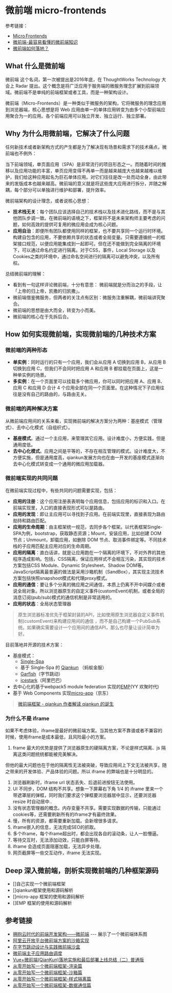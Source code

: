 # 微前端 micro-frontends

参考链接：
- [Micro Frontends](https://swearer23.github.io/micro-frontends/)
- [微前端-最容易看懂的微前端知识](https://juejin.cn/post/6844904162509979662#heading-8)
- [微前端如何落地？](https://segmentfault.com/a/1190000019663742?utm_source=sf-similar-article)

## What 什么是微前端

微前端 这个名词，第一次被提出是2016年底，在 ThoughtWorks Technology 大会上 Radar 提出。这个概念是将广泛应用于服务端的微服务理念扩展到前端领域。微前端不是单纯的前端框架或者工具，而是一种架构设计。

微前端（Micro-Frontends）是一种类似于微服务的架构，它将微服务的理念应用到浏览器端，核心思想是将 Web 应用由单一的单体应用转变为由多个小型前端应用聚合为一的应用。各个前端应用可以独立开发、独立运行、独立部署。

## Why 为什么用微前端，它解决了什么问题

任何新技术或者新架构方式的产生都是为了解决现有场景和需求下的技术痛点，微前端也不例外：

当下前端领域，单页面应用（SPA）是非常流行的项目形态之一。而随着时间的推移以及应用功能的丰富，单页应用变得不再单一而是越来越庞大也越来越难以维护，我们给这种应用起名为巨石单体应用。对它们往往是改一处而动全身，由此带来的发版成本也越来越高。微前端的意义就是将这些庞大应用进行拆分，并随之解耦，每个部分可以单独进行维护和部署，提升效率。

微前端架构的设计理念，或者说核心思想：
- **技术栈无关**：每个团队应该选择自己的技术栈以及技术进化路线，而不是与其他团队步调一致。在微前端的语境之下，框架将不是未来架构师主要考虑的问题，如何高效的提供可复用的微应用会成为核心问题。
- **应用自治**：即便所有团队都使用同样的框架，也不要共享同一个运行时环境。构建自包含的应用，不要依赖共享的状态或者全局变量。只需要遵循统一的框架接口规范，以便应用能集成到一起即可。但在还不能做到完全隔离的环境下，可以通过命名约定进行隔离。对于CSS，事件，Local Storage 以及 Cookies之类的环境中，通过命名空间进行的隔离可以避免冲突，以及所有权。

总结微前端的理解：
- 看到有一句这样评论微前端，十分有意思： 微前端就是分而治之的手段，让「上帝的归上帝，凯撒的归凯撒」。
- 微前端借鉴微服务，但两者的关注点有区别：微服务注重解耦，微前端讲究聚合。
- 微前端的思想是由大而全，转变为小而美。
- 微前端的核心在于先拆后合。

## How 如何实现微前端，实现微前端的几种技术方案

### 微前端的两种形态

- **单实例**：同时运行的只有一个应用，我们会从应用 A 切换到应用 B，从应用 B 切换到应用 C，但我们不会同时把应用 A 和应用 B 都挂载在页面上，这是一种单实例的场景。
- **多实例**：在一个页面里可以挂载多个微应用，你可以同时把应用 A、应用 B、应用 C 和应用 D 合计 4 个应用全部在同一个页面里。在这种情况下子应用往往是没有自己的路由的，与路由无关。

### 微前端的两种解决方案

从微前端应用间的关系来看，实现微前端的解决方案分为两种：基座模式（管理式）、去中心化模式（自组织式）。

- **基座模式**。通过一个主应用，来管理其它应用。设计难度小，方便实践，但是通用度低。
- **去中心化模式**。应用之间是平等的，不存在相互管理的模式。设计难度大，不方便实施，但是通用度高，qiankun发展方向也在由一开发的基座模式逐渐向去中心化模式转变成一个通用的微应用加载器。

### 微前端实现的共同问题

在微前端实现过程中，有些共同的问题需要实现，包括：
- **应用的注册**：这个应用注册表表明每个应用信息，包括应用的标识和入口。在前端实现里，入口的直接表现形式可以是路由。
- **应用的发现**：即让主应用可以寻找到子应用。在前端实现里，直接表现为路由劫持和路由匹配。
- **应用的生命周期**：由主框架统一规范，去同步各个框架。以代表框架Single-SPA为例，bootstrap，获取静态资源；Mount，安装应用，比如创建 DOM 节点；Unmount，卸载应用，如删除 DOM 节点、取消事件绑定等。不同技术栈的子应用匹配主应用对应的生命周期。
- **应用的隔离**：直白话讲，就是让应用跑在一个隔离的环境下，不对外界的其他程序造成影响。包括，CSS隔离，保证应用样式不会相互污染，其实现的技术方案包括CSS Module、Dynamic Stylesheet、Shadow DOM等。JavaScript隔离最普遍的做法是采用沙箱机制（SandBox），其实现主流技术方案包括快照snapshoot模式和代理proxy模式。
- **应用的通信**：要让多个分离的微应用之间通信，本质上仍离不开中间媒介或者说全局对象。所以浏览器原生的自定义事件(customEvent)机制，或者全局的消息订阅(pub/sub)模式的通信机制是非常适用的。
- **应用的状态**：全局状态管理器

> 原生浏览器标准优先于框架封装的API，比如使用原生浏览器自定义事件机制(customEvent)来构建应用间的通信 ，而不是自己构建一个PubSub系统。如果确实需要设计一个应用间的通信API，那么也尽量让设计简单为好。

目前落地并开源的技术方案：
- 基座模式：
  - [Single-Spa](https://zh-hans.single-spa.js.org/)
  - 基于 Single-Spa 的 [Qiankun](https://qiankun.umijs.org/zh) （蚂蚁金服）
  - [Garfish](https://garfish.top/)（字节跳动）
  - [icestark](https://icestark.gitee.io/)（阿里巴巴）
- 去中心化的基于webpack5 module federation 实现的[EMP](https://github.com/efoxTeam/emp/blob/main/README-zh_CN.md)(YY 欢聚时代)
- 基于 Web Components 实现[micro-app](https://micro-zoe.github.io/micro-app/)（京东）

> [微前端框架 - qiankun 作者解读 qiankun 的诞生](https://juejin.cn/post/6846687602439897101#heading-24)

### 为什么不是 iframe

如果不考虑体验，iframe是最好的微前端方案。当其他方案不靠谱或者不兼容的时候，使用iframe是成本最低，且风险最小的方案。
1. frame 最大的优势是提供了浏览器原生的硬隔离方案，不论是样式隔离、js 隔离这类问题统统都能被完美解决。

但他的最大问题也在于他的隔离性无法被突破，导致应用间上下文无法被共享，随之带来的开发体验、产品体验的问题。所以 iframe 的弊端也是十分明显的。

1. 浏览器刷新时，iframe url 状态丢失、后退前进按钮无法使用。
2. UI 不同步，DOM 结构不共享。想象一下屏幕右下角 1/4 的 iframe 里来一个带遮罩层的弹框，同时我们要求这个弹框要浏览器居中显示，还要浏览器 resize 时自动居中..
3. 没有状态管理器的概念。内存变量不共享。需要实现数据的传输，只能通过cookies等，还需要刷新所有的iframe才有最终效果。
4. 慢，所有的资源，都需要重新加载。会新增很多请求。
5. iframe嵌入的信息，无法完成SEO的抓取。
6. 多个iframe，每个iframe超出时，都会出现各自的滚动条，让人一脸懵逼。
7. 等待交互时，无法添加动效，只能白屏等待。
8. iframe 会造成页面阻塞加载，无法异步处理。
9. 网页截屏等一些交互动作，iframe 无法实现。

## Deep 深入微前端，剖析实现微前端的几种框架源码
- []自己实现一个微前端框架
- []qiankun框架使用和源码解析
- []micro-app 框架的使用和源码解析
- []EMP 框架的使用和源码解析

## 参考链接
- [拥抱云时代的前端开发架构——微前端](https://mp.weixin.qq.com/s?__biz=Mzg4MjE5OTI4Mw==&mid=2247483871&idx=1&sn=49184495651a53d461dad65164cf6367&scene=21#wechat_redirect) --- 展示了一个微前端体系图
- [阿里云开放平台微前端方案的沙箱实现](https://mp.weixin.qq.com/s/yXi1jYACrDAFqT7IKv3a5w)
- [在字节跳动设计与实践微前端沙盒](https://juejin.cn/post/6844904205367377928)
- [微前端主子应用路由调度](https://juejin.cn/post/6847902217945481224)
- [Vue+微前端(QianKun)落地实施和最后部署上线总结（二）普通版](https://juejin.cn/post/7041151571467436063)
- [从零开始写一个微前端框架-渲染篇](https://juejin.cn/post/6992041506919940109)
- [从零开始写一个微前端框架-沙箱篇](https://juejin.cn/post/6992489447891664903)
- [从零开始写一个微前端框架-样式隔离篇](https://juejin.cn/post/6992876656125804551)
- [从零开始写一个微前端框架-数据通信篇](https://juejin.cn/post/6993210363072217096)
